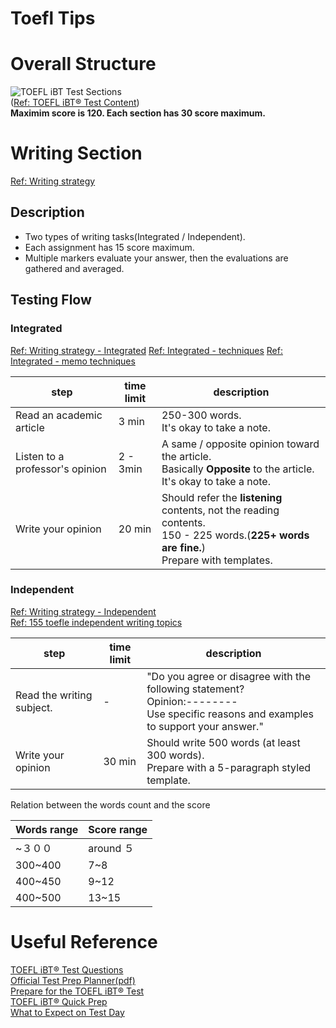 # Toefl Tips

# Overall Structure

![TOEFL iBT Test Sections](https://i.imgur.com/jKZ4mqc.png "TOEFL iBT Test Sections")  
([Ref: TOEFL iBT® Test Content](https://www.ets.org/toefl/ibt/about/content))  
**Maximim score is 120. Each section has 30 score maximum.**

# Writing Section
[Ref: Writing strategy](http://study-share.net/toefl%E3%83%A9%E3%82%A4%E3%83%86%E3%82%A3%E3%83%B3%E3%82%B0%E5%BE%B9%E5%BA%95%E8%A7%A3%E5%89%96%EF%BC%BF%E3%83%88%E3%82%A4%E3%83%95%E3%83%AB/)

## Description
- Two types of writing tasks(Integrated / Independent).
- Each assignment has 15 score maximum.
- Multiple markers evaluate your answer, then the evaluations are gathered and averaged.

## Testing Flow
### Integrated
[Ref: Writing strategy - Integrated](http://study-share.net/toefl-writing-%E3%83%86%E3%83%B3%E3%83%97%E3%83%AC%E3%83%BC%E3%83%88-integrated/)
[Ref: Integrated - techniques](http://study-share.net/toefl_integrated_writing%E6%94%BB%E7%95%A5%EF%BC%91/)
[Ref: Integrated - memo techniques](http://study-share.net/integrated_writing_toefl%E3%83%A1%E3%83%A2%E8%A1%93/)

|step|time limit|description|
|----|----------|-----------|
|Read an academic article|3 min|250-300 words.<br>It's okay to take a note.|
|Listen to a professor's opinion|2 - 3min|A same / opposite opinion toward the article.<br> Basically **Opposite** to the article.<br>It's okay to take a note.|
|Write your opinion|20 min|Should refer the **listening** contents, not the reading contents.<br>150 - 225 words.(**225+ words are fine.**)<br>Prepare with templates.|


### Independent
[Ref: Writing strategy - Independent](http://study-share.net/toefl-independent-writing%E6%88%A6%E7%95%A5/)  
[Ref: 155 toefle independent writing topics](https://beatthetest.wordpress.com/2007/02/05/100-writing-topics/)  

|step|time limit|description|
|----|----------|-----------|
|Read the writing subject.|-|"Do you agree or disagree with the following statement?<br>Opinion:--------<br>Use specific reasons and examples to support your answer."|
|Write your opinion|30 min|Should write 500 words (at least 300 words).<br>Prepare with a 5-paragraph styled template.|

Relation between the words count and the score

|Words range|Score range|
|-----|-----------|
|~３００|around ５|
|300~400|7~8|
|400~450|9~12|
|400~500|13~15|


# Useful Reference
[TOEFL iBT® Test Questions](https://www.ets.org/toefl/ibt/prepare/test_questions)  
[Official Test Prep Planner(pdf)](https://www.ets.org/s/toefl/pdf/toefl_student_test_prep_planner.pdf)  
[Prepare for the TOEFL iBT® Test](https://www.ets.org/toefl/ibt/prepare/)  
[TOEFL iBT® Quick Prep](https://www.ets.org/toefl/ibt/prepare/quick_prep/)  
[What to Expect on Test Day](https://www.ets.org/toefl/ibt/test_day/expect/)  
